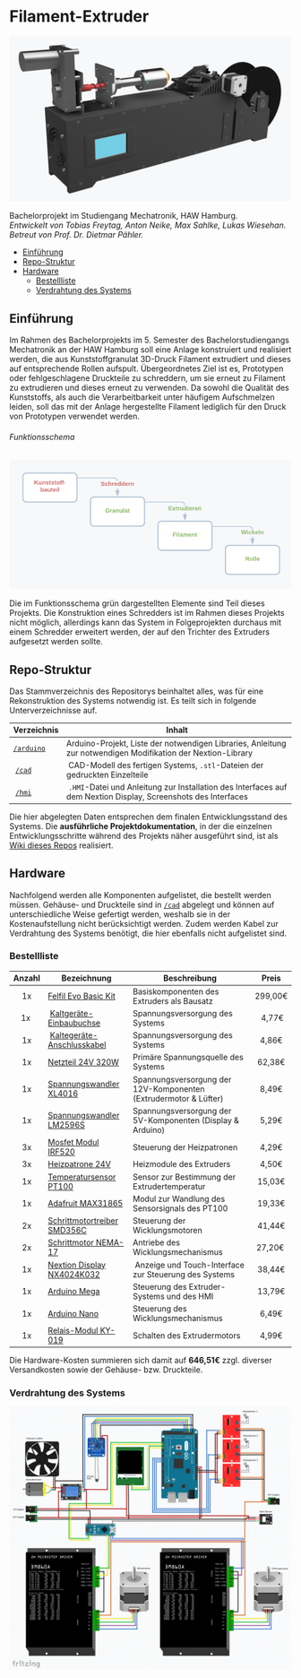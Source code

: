 # Filament-Extruder <!-- omit in toc -->

<p align="center"><img src="/rendering.png?raw=true" alt="HMI Preview"></p>

Bachelorprojekt im Studiengang Mechatronik, HAW Hamburg.  
*Entwickelt von Tobias Freytag, Anton Neike, Max Sahlke, Lukas Wiesehan.  
Betreut von Prof. Dr. Dietmar Pähler.*

- [Einführung](#einführung)
- [Repo-Struktur](#repo-struktur)
- [Hardware](#hardware)
  - [Bestellliste](#bestellliste)
  - [Verdrahtung des Systems](#verdrahtung-des-systems)

## Einführung

Im Rahmen des Bachelorprojekts im 5. Semester des Bachelorstudiengangs Mechatronik an der HAW Hamburg soll eine Anlage konstruiert und realisiert werden, 
die aus Kunststoffgranulat 3D-Druck Filament extrudiert und dieses auf entsprechende Rollen aufspult. Übergeordnetes Ziel ist es, Prototypen oder 
fehlgeschlagene Druckteile zu schreddern, um sie erneut zu Filament zu extrudieren und dieses erneut zu verwenden. Da sowohl die Qualität des Kunststoffs, als
auch die Verarbeitbarkeit unter häufigem Aufschmelzen leiden, soll das mit der Anlage hergestellte Filament lediglich für den Druck von Prototypen verwendet
werden.

###### Funktionsschema <!-- omit in toc -->
![Funktionsschema](/funktionsschema.png "Funktionsschema")

Die im Funktionsschema grün dargestellten Elemente sind Teil dieses Projekts. Die Konstruktion eines Schredders ist im Rahmen dieses Projekts nicht möglich, allerdings
kann das System in Folgeprojekten durchaus mit einem Schredder erweitert werden, der auf den Trichter des Extruders aufgesetzt werden sollte.

## Repo-Struktur

Das Stammverzeichnis des Repositorys beinhaltet alles, was für eine Rekonstruktion des Systems notwendig ist. Es teilt sich in folgende Unterverzeichnisse auf.

| Verzeichnis | Inhalt |
|---|---|
| [`/arduino`](/arduino/filamentextruder) | Arduino-Projekt, Liste der notwendigen Libraries, Anleitung zur notwendigen Modifikation der Nextion-Library |
| [`/cad`](/cad) | CAD-Modell des fertigen Systems, `.stl`-Dateien der gedruckten Einzelteile |
| [`/hmi`](/hmi) | `.HMI`-Datei und Anleitung zur Installation des Interfaces auf dem Nextion Display, Screenshots des Interfaces |

Die hier abgelegten Daten entsprechen dem finalen Entwicklungsstand des Systems. Die **ausführliche Projektdokumentation**, in der die einzelnen Entwicklungsschritte 
während des Projekts näher ausgeführt sind, ist als [Wiki dieses Repos](https://github.com/lukaswiesehan/filamentextruder/wiki) realisiert.

## Hardware

Nachfolgend werden alle Komponenten aufgelistet, die bestellt werden müssen. Gehäuse- und Druckteile sind in [`/cad`](/cad) abgelegt und können auf unterschiedliche Weise gefertigt 
werden, weshalb sie in der Kostenaufstellung nicht berücksichtigt werden. Zudem werden Kabel zur Verdrahtung des Systems benötigt, die hier ebenfalls nicht aufgelistet sind.

### Bestellliste

| Anzahl | Bezeichnung | Beschreibung | Preis |
|:---:| --- | --- |:---:|
| 1x | [Felfil Evo Basic Kit](https://felfil.com/shop/felfil-evo-basic-kit/?v=5ea34fa833a1) | Basiskomponenten des Extruders als Bausatz | 299,00€ |
| 1x | [Kaltgeräte-Einbaubuchse](https://www.conrad.de/de/p/kaltgeraete-steckverbinder-stecker-einbau-vertikal-gesamtpolzahl-2-pe-10-a-schwarz-1-st-501638.html) | Spannungsversorgung des Systems | 4,77€ |
| 1x | [Kaltegeräte-Anschlusskabel](https://www.conrad.de/de/p/hawa-1008230-kaltgeraete-anschlusskabel-schwarz-2-00-m-621535.html) | Spannungsversorgung des Systems | 4,86€ |
| 1x | [Netzteil 24V 320W](https://www.conrad.de/de/p/mean-well-rsp-320-24-ac-dc-netzteilbaustein-geschlossen-13-4-a-321-6-w-24-v-dc-1293056.html) | Primäre Spannungsquelle des Systems | 62,38€ |
| 1x | [Spannungswandler XL4016](https://www.az-delivery.de/products/xl4016-step-down-buck-converter-dc-dc?_pos=5&_sid=a325961b4&_ss=r) | Spannungsversorgung der 12V-Komponenten (Extrudermotor & Lüfter) | 8,49€ |
| 1x | [Spannungswandler LM2596S](https://www.az-delivery.de/products/lm2596s-dc-dc-step-down-modul-1?_pos=6&_sid=619fecdd6&_ss=r) | Spannungsversorgung der 5V-Komponenten (Display & Arduino) | 5,29€ |
| 3x | [Mosfet Modul IRF520](https://www.az-delivery.de/products/irf520-mos-driver-modul-0-24v-5a?_pos=1&_sid=0db666f69&_ss=r) | Steuerung der Heizpatronen | 4,29€ |
| 3x | [Heizpatrone 24V](https://www.conrad.de/de/p/24v-40w-heizpatrone-j-head-hotend-heater-cartridge-3d-drucker-802287254.html) | Heizmodule des Extruders | 4,50€ |
| 1x | [Temperatursensor PT100](https://www.conrad.de/de/p/heraeus-nexensos-w-eyk-6-pt100-platin-temperatursensor-40-bis-500-c-100-3850-ppm-k-172412.html) | Sensor zur Bestimmung der Extrudertemperatur | 15,03€ |
| 1x | [Adafruit MAX31865](https://www.conrad.de/de/p/adafruit-pt1000-rtd-temperature-sensor-amplifier-max31865-802235187.html) | Modul zur Wandlung des Sensorsignals des PT100 | 19,33€ |
| 2x | [Schrittmotortreiber SMD356C](https://www.conrad.de/de/p/waveshare-smd356c-three-phase-hybrid-stepper-motor-driver-806805951.html) | Steuerung der Wicklungsmotoren | 41,44€ |
| 2x | [Schrittmotor NEMA-17](https://www.conrad.de/de/p/joy-it-schrittmotor-nema-17-01-nema-17-01-0-4-nm-1-68-a-wellen-durchmesser-5-mm-1597325.html) | Antriebe des Wicklungsmechanismus | 27,20€ |
| 1x | [Nextion Display NX4024K032](https://www.amazon.de/MakerHawk-Nextion-NX4024K032-erweiterte-Versionen/dp/B072FN3SFH/) | Anzeige und Touch-Interface zur Steuerung des Systems | 38,44€ |
| 1x | [Arduino Mega](https://www.az-delivery.de/products/mega-2560-r3-board-mit-atmega2560-100-arduino-kompatibel-ohne-usb-kabel?_pos=15&_sid=7e3e6e2d1&_ss=r) | Steuerung des Extruder-Systems und des HMI | 13,79€ |
| 1x | [Arduino Nano](https://www.az-delivery.de/products/nano-v3-mit-ch340-arduino-kompatibel) | Steuerung des Wicklungsmechanismus | 6,49€ |
| 1x | [Relais-Modul KY-019](https://www.az-delivery.de/products/relais-modul) | Schalten des Extrudermotors | 4,99€ |

Die Hardware-Kosten summieren sich damit auf **646,51€** zzgl. diverser Versandkosten sowie der Gehäuse- bzw. Druckteile.

### Verdrahtung des Systems

![Verdrahtung](/wiring.png "Verdrahtung")
